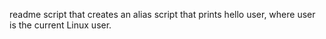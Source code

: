 readme
script that creates an alias
script that prints hello user, where user is the current Linux user.
